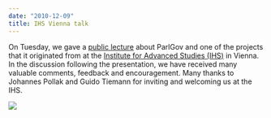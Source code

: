 ```yaml
---
date: "2010-12-09"
title: IHS Vienna talk
---
```


On Tuesday, we gave a [public lecture](http://www.ihs.ac.at/vienna/resources/organizer/en_lecture_doering.pdf) about ParlGov and one of the projects that it originated from at the [Institute for Advanced Studies (IHS)](http://www.ihs.ac.at/vienna/) in Vienna. In the discussion following the presentation, we have received many valuable comments, feedback and encouragement. Many thanks to Johannes Pollak and Guido Tiemann for inviting and welcoming us at the IHS.

![](/images/parliament-european-union.jpg)
